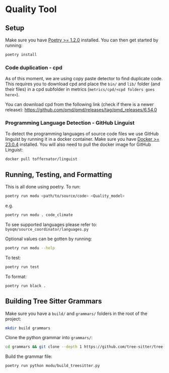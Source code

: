 # Quality Tool

## Setup

Make sure you have [Poetry >= 1.2.0](https://python-poetry.org/docs/) installed.
You can then get started by running:

```sh
poetry install
```

### Code duplication - cpd

As of this moment, we are using copy paste detector to find duplicate code.
This requires you to download cpd and place the `bin/` and `lib/` folder (and their files) in a cpd subfolder in metrics (`metrics/cpd/<cpd folders goes here>`).

You can download cpd from the following link (check if there is a newer release): https://github.com/pmd/pmd/releases/tag/pmd_releases/6.54.0

### Programming Language Detection - GitHub Linguist

To detect the programming languages of source code files we use GitHub linguist by running it in a docker container. 
Make sure you have [Docker >= 23.0.4](https://docs.docker.com/) installed.
You will also need to pull the docker image for GitHub Linguist:

```shell
docker pull toffernator/linguist
```

## Running, Testing, and Formatting

This is all done using poetry. To run:

```sh
poetry run modu <path/to/source/code> <Quality_model>
```
e.g.
```sh
poetry run modu . code_climate
```

To see supported languages please refer to: `byoqm/source_coordinator/languages.py`

Optional values can be gotten by running: 

```sh
poetry run modu --help
```

To test:

```sh
poetry run test
```

To format:

```
poetry run black .
```


## Building Tree Sitter Grammars

Make sure you have a `build/` and `grammars/` folders in the root of the project:

```sh
mkdir build grammars
```

Clone the python grammar into `grammars/`:


```sh
cd grammars && git clone --depth 1 https://github.com/tree-sitter/tree-sitter-python && git clone --depth 1 https://github.com/tree-sitter/tree-sitter-c-sharp && git clone --depth 1 https://github.com/tree-sitter/tree-sitter-java && cd -
```

Build the grammar file:

```sh
poetry run python modu/build_treesitter.py
```
